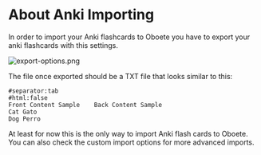 # About Anki Importing

In order to import your Anki flashcards to Oboete you have to export your anki flashcards with this settings.

![export-options.png](https://raw.githubusercontent.com/mariinkys/oboete/main/info/screenshots/export-options.png)

The file once exported should be a TXT file that looks similar to this:

```
#separator:tab
#html:false
Front Content Sample	Back Content Sample
Cat Gato
Dog Perro
```
At least for now this is the only way to import Anki flash cards to Oboete. You can also check the custom import options for more advanced imports.